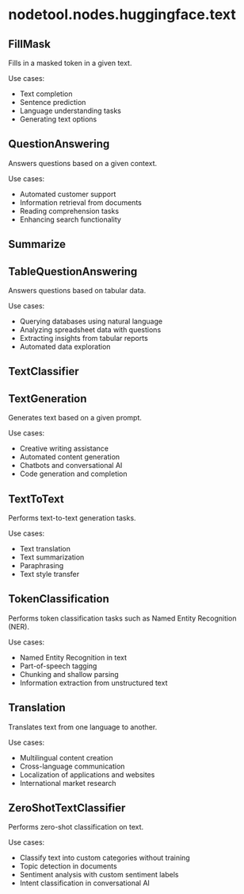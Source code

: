# nodetool.nodes.huggingface.text

## FillMask

Fills in a masked token in a given text.

Use cases:
- Text completion
- Sentence prediction
- Language understanding tasks
- Generating text options

## QuestionAnswering

Answers questions based on a given context.

Use cases:
- Automated customer support
- Information retrieval from documents
- Reading comprehension tasks
- Enhancing search functionality

## Summarize

## TableQuestionAnswering

Answers questions based on tabular data.

Use cases:
- Querying databases using natural language
- Analyzing spreadsheet data with questions
- Extracting insights from tabular reports
- Automated data exploration

## TextClassifier

## TextGeneration

Generates text based on a given prompt.

Use cases:
- Creative writing assistance
- Automated content generation
- Chatbots and conversational AI
- Code generation and completion

## TextToText

Performs text-to-text generation tasks.

Use cases:
- Text translation
- Text summarization
- Paraphrasing
- Text style transfer

## TokenClassification

Performs token classification tasks such as Named Entity Recognition (NER).

Use cases:
- Named Entity Recognition in text
- Part-of-speech tagging
- Chunking and shallow parsing
- Information extraction from unstructured text

## Translation

Translates text from one language to another.

Use cases:
- Multilingual content creation
- Cross-language communication
- Localization of applications and websites
- International market research

## ZeroShotTextClassifier

Performs zero-shot classification on text.

Use cases:
- Classify text into custom categories without training
- Topic detection in documents
- Sentiment analysis with custom sentiment labels
- Intent classification in conversational AI

